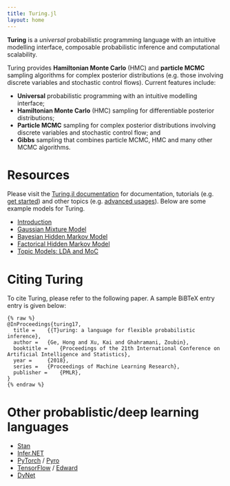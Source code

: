```yaml
---
title: Turing.jl
layout: home
---
```


**Turing** is a *universal* probabilistic programming language with an intuitive modelling interface, composable probabilistic inference and computational scalability.

Turing provides **Hamiltonian Monte Carlo** (HMC) and **particle MCMC** sampling algorithms for complex posterior distributions (e.g. those involving discrete variables and stochastic control flows). Current features include:

- **Universal** probabilistic programming with an intuitive modelling interface;
- **Hamiltonian Monte Carlo** (HMC) sampling for differentiable posterior distributions;
- **Particle MCMC** sampling for complex posterior distributions involving discrete variables and stochastic control flow; and
- **Gibbs** sampling that combines particle MCMC,  HMC and many other MCMC algorithms.

# Resources

Please visit the [Turing.jl documentation](http://turing.ml/latest) for documentation, tutorials (e.g. [get started](http://turing.ml/latest/get-started.html)) and other topics (e.g. [advanced usages](http://turing.ml/latest/advanced.html)). Below are some example models for Turing.

- [Introduction](http://turing.ml/latest/ex/0_Introduction.html)
- [Gaussian Mixture Model](https://github.com/TuringLang/TuringTutorials/tree/master/old-notebooks/GMM.ipynb)
- [Bayesian Hidden Markov Model](https://github.com/TuringLang/TuringTutorials/tree/master/old-notebooks/BayesHmm.ipynb)
- [Factorical Hidden Markov Model](https://github.com/TuringLang/TuringTutorials/tree/master/old-notebooks/FHMM.ipynb)
- [Topic Models: LDA and MoC](https://github.com/TuringLang/TuringTutorials/tree/master/old-notebooks/TopicModels.ipynb)

# Citing Turing

To cite Turing, please refer to the following paper. A sample BiBTeX entry entry is given below:

```
{% raw %}
@InProceedings{turing17,
  title = 	 {{T}uring: a language for flexible probabilistic inference},
  author = 	 {Ge, Hong and Xu, Kai and Ghahramani, Zoubin},
  booktitle = 	 {Proceedings of the 21th International Conference on Artificial Intelligence and Statistics},
  year = 	 {2018},
  series = 	 {Proceedings of Machine Learning Research},
  publisher = 	 {PMLR},
}
{% endraw %}
```

# Other probablistic/deep learning languages

- [Stan](http://mc-stan.org/)
- [Infer.NET](https://www.microsoft.com/en-us/research/project/infernet/)
- [PyTorch](http://pytorch.org/) / [Pyro](https://github.com/uber/pyro)
- [TensorFlow](https://www.tensorflow.org/) / [Edward](http://edwardlib.org/)
- [DyNet](https://github.com/clab/dynet)
